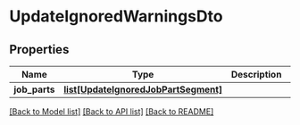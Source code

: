# UpdateIgnoredWarningsDto

## Properties
Name | Type | Description | Notes
------------ | ------------- | ------------- | -------------
**job_parts** | [**list[UpdateIgnoredJobPartSegment]**](UpdateIgnoredJobPartSegment.md) |  | 

[[Back to Model list]](../README.md#documentation-for-models) [[Back to API list]](../README.md#documentation-for-api-endpoints) [[Back to README]](../README.md)

